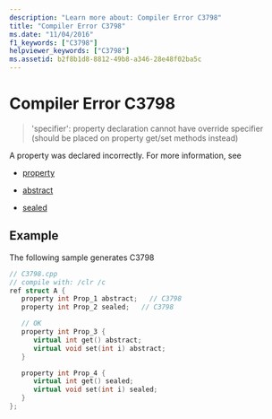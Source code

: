 ```yaml
---
description: "Learn more about: Compiler Error C3798"
title: "Compiler Error C3798"
ms.date: "11/04/2016"
f1_keywords: ["C3798"]
helpviewer_keywords: ["C3798"]
ms.assetid: b2f8b1d8-8812-49b8-a346-28e48f02ba5c
---
```

# Compiler Error C3798

> 'specifier': property declaration cannot have override specifier (should be placed on property get/set methods instead)

A property was declared incorrectly. For more information, see

- [property](../../extensions/property-cpp-component-extensions.md)

- [abstract](../../extensions/abstract-cpp-component-extensions.md)

- [sealed](../../extensions/sealed-cpp-component-extensions.md)

## Example

The following sample generates C3798

```cpp
// C3798.cpp
// compile with: /clr /c
ref struct A {
   property int Prop_1 abstract;   // C3798
   property int Prop_2 sealed;   // C3798

   // OK
   property int Prop_3 {
      virtual int get() abstract;
      virtual void set(int i) abstract;
   }

   property int Prop_4 {
      virtual int get() sealed;
      virtual void set(int i) sealed;
   }
};
```
